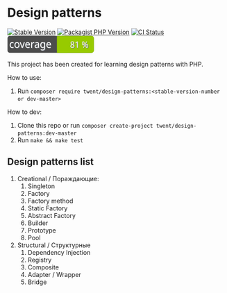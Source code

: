 # Design patterns
[![Stable Version](https://img.shields.io/packagist/v/twent/design-patterns?label=stable)](https://packagist.org/packages/twent/design-patterns)
[![Packagist PHP Version](https://img.shields.io/packagist/dependency-v/twent/design-patterns/php)](https://packagist.org/packages/twent/design-patterns)
[![CI Status](https://github.com/twent/design-patterns-php/actions/workflows/build.yml/badge.svg)](https://github.com/twent/design-patterns-php/actions)
[![Tests Coverage](https://raw.githubusercontent.com/twent/design-patterns-php/master/badge.svg)](https://github.com/twent/design-patterns-php/actions)

This project has been created for learning design patterns with PHP.

How to use:
1. Run `composer require twent/design-patterns:<stable-version-number or dev-master>`

How to dev:
1. Clone this repo or run `composer create-project twent/design-patterns:dev-master`
2. Run `make && make test`

## Design patterns list
1. Creational / Пораждающие:
   1. Singleton
   2. Factory
   3. Factory method
   4. Static Factory
   5. Abstract Factory
   6. Builder
   7. Prototype
   8. Pool
2. Structural / Структурные
   1. Dependency Injection
   2. Registry
   3. Composite
   4. Adapter / Wrapper
   5. Bridge
